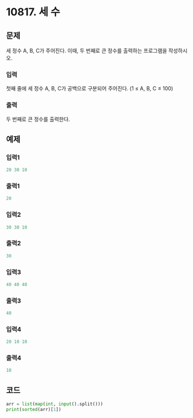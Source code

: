# 10817. 세 수

## 문제

세 정수 A, B, C가 주어진다. 이때, 두 번째로 큰 정수를 출력하는 프로그램을 작성하시오. 



### 입력

첫째 줄에 세 정수 A, B, C가 공백으로 구분되어 주어진다. (1 ≤ A, B, C ≤ 100)

### 출력

두 번째로 큰 정수를 출력한다.



## 예제

### 입력1

```python
20 30 10
```

### 출력1

```python
20
```



### 입력2

```python
30 30 10
```

### 출력2

```python
30
```



### 입력3

```python
40 40 40
```

### 출력3

```python
40
```



### 입력4

```python
20 10 10
```

### 출력4

```python
10
```





## 코드

```python
arr = list(map(int, input().split()))
print(sorted(arr)[1])
```
